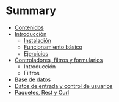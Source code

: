 # Summary

* [Contenidos](README.md)
* [Introducción](capitulo_laravel_1.md)
   * [Instalación](introduccion_instalacion.md)
   * [Funcionamiento básico](introduccion_funcionamiento_basico.md)
   * [Ejercicios](introduccion_ejercicios.md)
* [Controladores, filtros y formularios](capitulo_laravel_2.md)
   * Introducción
   * Filtros
* [Base de datos](capitulo_laravel_3.md)
* [Datos de entrada y control de usuarios](capitulo_laravel_4.md)
* [Paquetes, Rest y Curl](capitulo_laravel_5.md)

